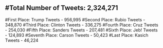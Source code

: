 #Total Number of Tweets: 2,324,271 
---
#First Place: Trump Tweets - 956,995
#Second Place: Rubio Tweets - 348,870
#Third Place: Clinton Tweets - 336,275
#Fourth Place: Cruz Tweets - 254,030
#Fifth Place: Sanders Tweets - 207,481
#Sixth Place: Jeb! Tweets - 124,893
#Seventh Place: Carson Tweets - 50,423
#Last Place: Kasich Tweets - 46,224
